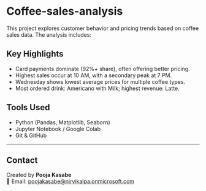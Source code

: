 # Coffee-sales-analysis

This project explores customer behavior and pricing trends based on coffee sales data. The analysis includes:


## Key Highlights
- Card payments dominate (92%+ share), often offering better pricing.
- Highest sales occur at 10 AM, with a secondary peak at 7 PM.
- Wednesday shows lowest average prices for multiple coffee types.
- Most ordered drink: Americano with Milk; highest revenue: Latte.



## Tools Used
- Python (Pandas, Matplotlib, Seaborn)
- Jupyter Notebook / Google Colab
- Git & GitHub

---

## Contact
Created by **Pooja Kasabe**  
📧 Email: poojakasabe@nirvikalpa.onmicrosoft.com

